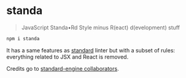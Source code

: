 # standa

> JavaScript Standa•Rd Style minus R(eact) d(evelopment) stuff

```bash
npm i standa
```

It has a same features as [standard](https://standardjs.com/) linter but
with a subset of rules: everything related to JSX and React is removed.

Credits go to [standard-engine collaborators](https://www.npmjs.com/package/standard-engine/access).
